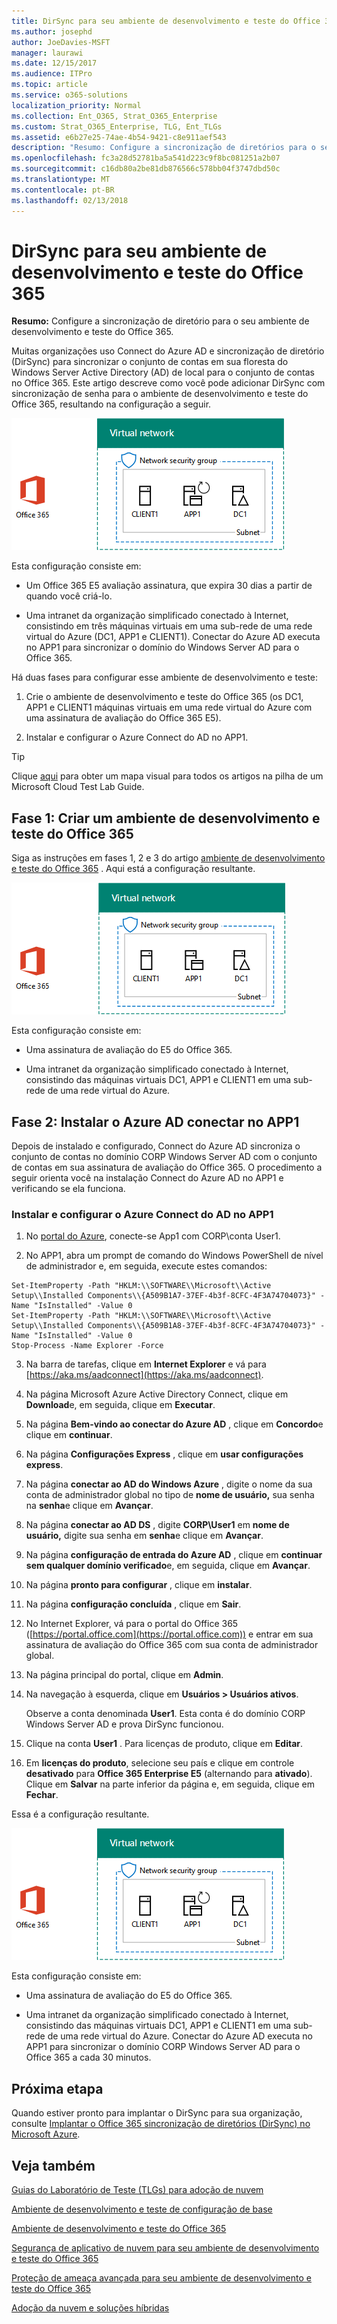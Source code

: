 ```yaml
---
title: DirSync para seu ambiente de desenvolvimento e teste do Office 365
ms.author: josephd
author: JoeDavies-MSFT
manager: laurawi
ms.date: 12/15/2017
ms.audience: ITPro
ms.topic: article
ms.service: o365-solutions
localization_priority: Normal
ms.collection: Ent_O365, Strat_O365_Enterprise
ms.custom: Strat_O365_Enterprise, TLG, Ent_TLGs
ms.assetid: e6b27e25-74ae-4b54-9421-c8e911aef543
description: "Resumo: Configure a sincronização de diretórios para o seu ambiente de desenvolvimento e teste do Office 365."
ms.openlocfilehash: fc3a28d52781ba5a541d223c9f8bc081251a2b07
ms.sourcegitcommit: c16db80a2be81db876566c578bb04f3747dbd50c
ms.translationtype: MT
ms.contentlocale: pt-BR
ms.lasthandoff: 02/13/2018
---
```

# <a name="dirsync-for-your-office-365-devtest-environment"></a>DirSync para seu ambiente de desenvolvimento e teste do Office 365

 **Resumo:** Configure a sincronização de diretório para o seu ambiente de desenvolvimento e teste do Office 365.
  
Muitas organizações uso Connect do Azure AD e sincronização de diretório (DirSync) para sincronizar o conjunto de contas em sua floresta do Windows Server Active Directory (AD) de local para o conjunto de contas no Office 365. Este artigo descreve como você pode adicionar DirSync com sincronização de senha para o ambiente de desenvolvimento e teste do Office 365, resultando na configuração a seguir.
  
![O ambiente de desenvolvimento e teste do Office 365 com o DirSync](images/be5b37b0-f832-4878-b153-436c31546e21.png)
  
Esta configuração consiste em: 
  
- Um Office 365 E5 avaliação assinatura, que expira 30 dias a partir de quando você criá-lo.
    
- Uma intranet da organização simplificado conectado à Internet, consistindo em três máquinas virtuais em uma sub-rede de uma rede virtual do Azure (DC1, APP1 e CLIENT1). Conectar do Azure AD executa no APP1 para sincronizar o domínio do Windows Server AD para o Office 365.
    
Há duas fases para configurar esse ambiente de desenvolvimento e teste:
  
1. Crie o ambiente de desenvolvimento e teste do Office 365 (os DC1, APP1 e CLIENT1 máquinas virtuais em uma rede virtual do Azure com uma assinatura de avaliação do Office 365 E5).
    
2. Instalar e configurar o Azure Connect do AD no APP1.
    
> [!TIP]
> Clique [aqui](http://aka.ms/catlgstack) para obter um mapa visual para todos os artigos na pilha de um Microsoft Cloud Test Lab Guide.
  
## <a name="phase-1-create-an-office-365-devtest-environment"></a>Fase 1: Criar um ambiente de desenvolvimento e teste do Office 365

Siga as instruções em fases 1, 2 e 3 do artigo [ambiente de desenvolvimento e teste do Office 365](office-365-dev-test-environment.md) . Aqui está a configuração resultante.
  
![O ambiente de desenvolvimento e teste do Office 365](images/48fb91aa-09b0-4020-a496-a8253920c45d.png)
  
Esta configuração consiste em: 
  
- Uma assinatura de avaliação do E5 do Office 365.
    
- Uma intranet da organização simplificado conectado à Internet, consistindo das máquinas virtuais DC1, APP1 e CLIENT1 em uma sub-rede de uma rede virtual do Azure.
    
## <a name="phase-2-install-azure-ad-connect-on-app1"></a>Fase 2: Instalar o Azure AD conectar no APP1

Depois de instalado e configurado, Connect do Azure AD sincroniza o conjunto de contas no domínio CORP Windows Server AD com o conjunto de contas em sua assinatura de avaliação do Office 365. O procedimento a seguir orienta você na instalação Connect do Azure AD no APP1 e verificando se ela funciona.
  
### <a name="install-and-configure-azure-ad-connect-on-app1"></a>Instalar e configurar o Azure Connect do AD no APP1

1. No [portal do Azure](https://portal.azure.com), conecte-se App1 com CORP\\conta User1.
    
2. No APP1, abra um prompt de comando do Windows PowerShell de nível de administrador e, em seguida, execute estes comandos:
    
  ```
  Set-ItemProperty -Path "HKLM:\\SOFTWARE\\Microsoft\\Active Setup\\Installed Components\\{A509B1A7-37EF-4b3f-8CFC-4F3A74704073}" -Name "IsInstalled" -Value 0
Set-ItemProperty -Path "HKLM:\\SOFTWARE\\Microsoft\\Active Setup\\Installed Components\\{A509B1A8-37EF-4b3f-8CFC-4F3A74704073}" -Name "IsInstalled" -Value 0
Stop-Process -Name Explorer -Force

  ```

3. Na barra de tarefas, clique em **Internet Explorer** e vá para [https://aka.ms/aadconnect](https://aka.ms/aadconnect).
    
4. Na página Microsoft Azure Active Directory Connect, clique em **Download**e, em seguida, clique em **Executar**.
    
5. Na página **Bem-vindo ao conectar do Azure AD** , clique em **Concordo**e clique em **continuar**.
    
6. Na página **Configurações Express** , clique em **usar configurações express**.
    
7. Na página **conectar ao AD do Windows Azure** , digite o nome da sua conta de administrador global no tipo de **nome de usuário,** sua senha na **senha**e clique em **Avançar**.
    
8. Na página **conectar ao AD DS** , digite **CORP\\User1** em **nome de usuário,** digite sua senha em **senha**e clique em **Avançar**.
    
9. Na página **configuração de entrada do Azure AD** , clique em **continuar sem qualquer domínio verificado**e, em seguida, clique em **Avançar**.
    
10. Na página **pronto para configurar** , clique em **instalar**.
    
11. Na página **configuração concluída** , clique em **Sair**.
    
12. No Internet Explorer, vá para o portal do Office 365 ([https://portal.office.com](https://portal.office.com)) e entrar em sua assinatura de avaliação do Office 365 com sua conta de administrador global.
    
13. Na página principal do portal, clique em **Admin**.
    
14. Na navegação à esquerda, clique em **Usuários > Usuários ativos**.
    
    Observe a conta denominada **User1**. Esta conta é do domínio CORP Windows Server AD e prova DirSync funcionou.
    
15. Clique na conta **User1** . Para licenças de produto, clique em **Editar**.
    
16. Em **licenças do produto**, selecione seu país e clique em controle **desativado** para **Office 365 Enterprise E5** (alternando para **ativado**). Clique em **Salvar** na parte inferior da página e, em seguida, clique em **Fechar**.
    
Essa é a configuração resultante.
  
![O ambiente de desenvolvimento e teste do Office 365 com o DirSync](images/be5b37b0-f832-4878-b153-436c31546e21.png)
  
Esta configuração consiste em: 
  
- Uma assinatura de avaliação do E5 do Office 365.
    
- Uma intranet da organização simplificado conectado à Internet, consistindo das máquinas virtuais DC1, APP1 e CLIENT1 em uma sub-rede de uma rede virtual do Azure. Conectar do Azure AD executa no APP1 para sincronizar o domínio CORP Windows Server AD para o Office 365 a cada 30 minutos.
    
## <a name="next-step"></a>Próxima etapa

Quando estiver pronto para implantar o DirSync para sua organização, consulte [Implantar o Office 365 sincronização de diretórios (DirSync) no Microsoft Azure](deploy-office-365-directory-synchronization-dirsync-in-microsoft-azure.md).

## <a name="see-also"></a>Veja também

[Guias do Laboratório de Teste (TLGs) para adoção de nuvem](cloud-adoption-test-lab-guides-tlgs.md)
  
[Ambiente de desenvolvimento e teste de configuração de base](base-configuration-dev-test-environment.md)
  
[Ambiente de desenvolvimento e teste do Office 365](office-365-dev-test-environment.md)
  
[Segurança de aplicativo de nuvem para seu ambiente de desenvolvimento e teste do Office 365](cloud-app-security-for-your-office-365-dev-test-environment.md)
  
[Proteção de ameaça avançada para seu ambiente de desenvolvimento e teste do Office 365](advanced-threat-protection-for-your-office-365-dev-test-environment.md)
  
[Adoção da nuvem e soluções híbridas](cloud-adoption-and-hybrid-solutions.md)




